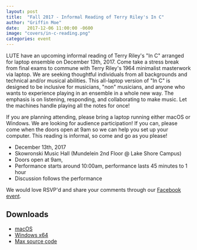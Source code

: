 ```yaml
---
layout: post
title:  "Fall 2017 - Informal Reading of Terry Riley's In C"
author: "Griffin Moe"
date:   2017-12-06 11:00:00 -0600
image: "covers/in-c-reading.png"
categories: event
---
```


LUTE have an upcoming informal reading of Terry Riley's "In C" arranged for
laptop ensemble on December 13th, 2017. Come take a stress break from final
exams to commune with Terry Riley's 1964 minimalist masterwork via laptop. We
are seeking thoughtful individuals from all backgrounds and technical and/or
musical abilities. This all-laptop version of "In C" is designed to be
inclusive for musicians, "non" musicians, and anyone who wants to experience
playing in an ensemble in a whole new way. The emphasis is on listening,
responding, and collaborating to make music. Let the machines handle playing
all the notes for once!

If you are planning attending, please bring a laptop running either macOS or
Windows. We are looking for audience participation! If you can, please come
when the doors open at 9am so we can help you set up your computer. This reading
is informal, so come and go as you please!

* December 13th, 2017
* Skowronski Music Hall (Mundelein 2nd Floor @ Lake Shore Campus)
* Doors open at 9am, 
* Performance starts around 10:00am, performance lasts 45 minutes to 1 hour
* Discussion follows the performance

We would love RSVP'd and share your comments through our [Facebook
event](https://www.facebook.com/events/370772626683876/).

## Downloads

* [macOS](https://github.com/loyola-university-tech-ensemble/InC/releases/download/v1.0.3/In.C.for.Mac.1.0.4.dmg)
* [Windows x64](https://github.com/loyola-university-tech-ensemble/InC/releases/download/v1.0.3/InC_App_Winx64.zip)
* [Max source code](https://github.com/loyola-university-tech-ensemble/InC/archive/v1.0.3.zip)

